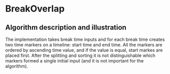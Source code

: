 # BreakOverlap

## Algorithm description and illustration
The implementation takes break time inputs and for each break time creates two time markers on a timeline: start time and end time. All the markers are ordered by ascending time value, and if the value is equal, start markes are placed first. After the splitting and sorting it is not distinguishable which markers formed a single initial input (and it is not important for the algorithm).
